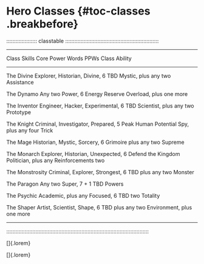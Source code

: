 # Hero Classes {#toc-classes .breakbefore}

:::::::::::::::::::: classtable :::::::::::::::::::::::::::::::::::::::::::::::::::::::::::::

---------------------------------------------------------------------------------------------
Class           Skills                      Core Power Words    PPWs   Class Ability
--------------- -------------------------   -----------------  ------  ----------------------
The Divine      Explorer, Historian,        Divine,              6     TBD
                Mystic, plus any two        Assistance

The Dynamo      Any two                     Power,               6     Energy Reserve
                                            Overload, plus
                                            one more

The Inventor    Engineer, Hacker,           Experimental,        6     TBD
                Scientist, plus any two     Prototype

The Knight      Criminal, Investigator,     Prepared,            5     Peak Human Potential
                Spy, plus any four          Trick

The Mage        Historian, Mystic,          Sorcery,             6     Grimoire
                plus any two                Supreme

The Monarch     Explorer, Historian,        Unexpected,          6     Defend the Kingdom
                Politician, plus any        Reinforcements
                two

The Monstrosity Criminal, Explorer,         Strongest,           6     TBD
                plus any two                Monster

The Paragon     Any two                     Super,             7 + 1   TBD
                                            Powers

The Psychic     Academic, plus any          Focused,             6     TBD
                two                         Totality

The Shaper      Artist, Scientist,          Shape,               6     TBD
                plus any two                Environment, plus
                                            one more
 
---------------------------------------------------------------------------------------------
:::::::::::::::::::::::::::::::::::::::::::::::::::::::::::::::::::::::::::::::::::::::::::::

[]{.lorem}

[]{.lorem}
